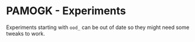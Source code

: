 # PAMOGK - Experiments

Experiments starting with `ood_` can be out of date so they might need some tweaks to work.
